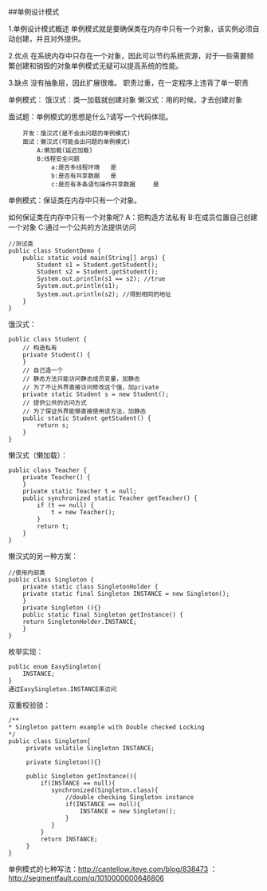 ##单例设计模式

1.单例设计模式概述
单例模式就是要确保类在内存中只有一个对象，该实例必须自动创建，并且对外提供。

2.优点
在系统内存中只存在一个对象，因此可以节约系统资源，对于一些需要频繁创建和销毁的对象单例模式无疑可以提高系统的性能。

3.缺点
没有抽象层，因此扩展很难。
职责过重，在一定程序上违背了单一职责

单例模式：
	饿汉式：类一加载就创建对象
	懒汉式：用的时候，才去创建对象
	
面试题：单例模式的思想是什么?请写一个代码体现。
 
 		开发：饿汉式(是不会出问题的单例模式)
 		面试：懒汉式(可能会出问题的单例模式)
			A:懒加载(延迟加载)	
			B:线程安全问题
				a:是否多线程环境	是
				b:是否有共享数据	是
				c:是否有多条语句操作共享数据 	是


单例模式：保证类在内存中只有一个对象。
 
如何保证类在内存中只有一个对象呢?
		A：把构造方法私有
 		B:在成员位置自己创建一个对象
 		C:通过一个公共的方法提供访问
	
	//测试类	
	public class StudentDemo {
		public static void main(String[] args) {		
			Student s1 = Student.getStudent();
			Student s2 = Student.getStudent();
			System.out.println(s1 == s2); //true
			System.out.println(s1); 
			System.out.println(s2); //得到相同的地址
		}
	}				
				
饿汉式：

	public class Student {
		// 构造私有
		private Student() {
		}
		// 自己造一个
		// 静态方法只能访问静态成员变量，加静态
		// 为了不让外界直接访问修改这个值，加private
		private static Student s = new Student();
		// 提供公共的访问方式
		// 为了保证外界能够直接使用该方法，加静态
		public static Student getStudent() {
			return s;
		}
	}
	
懒汉式（懒加载）：

	public class Teacher {
		private Teacher() {
		}
		private static Teacher t = null;
		public synchronized static Teacher getTeacher() {
			if (t == null) {
				t = new Teacher();
			}
			return t;
		}
	}
	
懒汉式的另一种方案：

	//使用内部类
	public class Singleton {
		private static class SingletonHolder {
		private static final Singleton INSTANCE = new Singleton();
		}
		private Singleton (){}
		public static final Singleton getInstance() {
		return SingletonHolder.INSTANCE;
		}
	}
	
枚举实现：

	public enum EasySingleton{
		INSTANCE;
	}
	通过EasySingleton.INSTANCE来访问	

双重校验锁：

	/**
	* Singleton pattern example with Double checked Locking
	*/
	public class Singleton{
		 private volatile Singleton INSTANCE;

		 private Singleton(){}

		 public Singleton getInstance(){
			 if(INSTANCE == null){
				synchronized(Singleton.class){
					//double checking Singleton instance
					if(INSTANCE == null){
						INSTANCE = new Singleton();
					}
				}
			 }
			 return INSTANCE;
		 }
	}
	
单例模式的七种写法：http://cantellow.iteye.com/blog/838473
					：http://segmentfault.com/q/1010000000646806
